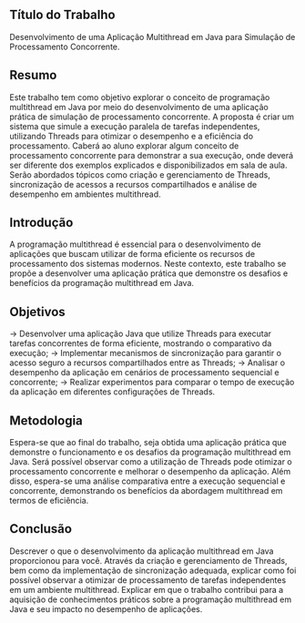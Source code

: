 ## Título do Trabalho

Desenvolvimento de uma Aplicação Multithread em Java para Simulação de Processamento Concorrente.

## Resumo

Este trabalho tem como objetivo explorar o conceito de programação multithread em Java por meio do desenvolvimento de uma aplicação prática de simulação de processamento concorrente. A proposta é criar um sistema que simule a execução paralela de tarefas independentes, utilizando Threads para otimizar o desempenho e a eficiência do processamento. Caberá ao aluno explorar algum conceito de processamento concorrente para demonstrar a sua execução, onde deverá ser diferente dos exemplos explicados e disponibilizados em sala de aula. Serão abordados tópicos como criação e gerenciamento de Threads, sincronização de acessos a recursos compartilhados e análise de desempenho em ambientes multithread.

## Introdução

A programação multithread é essencial para o desenvolvimento de aplicações que buscam utilizar de forma eficiente os recursos de processamento dos sistemas modernos. Neste contexto, este trabalho se propõe a desenvolver uma aplicação prática que demonstre os desafios e benefícios da programação multithread em Java.

## Objetivos

 -> Desenvolver uma aplicação Java que utilize Threads para executar tarefas concorrentes de forma eficiente, mostrando o comparativo da execução;
 -> Implementar mecanismos de sincronização para garantir o acesso seguro a recursos compartilhados entre as Threads;
 -> Analisar o desempenho da aplicação em cenários de processamento sequencial e concorrente;
 -> Realizar experimentos para comparar o tempo de execução da aplicação em diferentes configurações de Threads.

## Metodologia

Espera-se que ao final do trabalho, seja obtida uma aplicação prática que demonstre o funcionamento e os desafios da programação multithread em Java. Será possível observar como a utilização de Threads pode otimizar o processamento concorrente e melhorar o desempenho da aplicação. Além disso, espera-se uma análise comparativa entre a execução sequencial e concorrente, demonstrando os benefícios da abordagem multithread em termos de eficiência.

## Conclusão

Descrever o que o desenvolvimento da aplicação multithread em Java proporcionou para você. Através da criação e gerenciamento de Threads, bem como da implementação de sincronização adequada, explicar como foi possível observar a otimizar de processamento de tarefas independentes em um ambiente multithread. Explicar em que o trabalho contribui para a aquisição de conhecimentos práticos sobre a programação multithread em Java e seu impacto no desempenho de aplicações.
